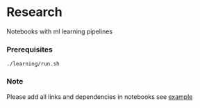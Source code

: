 # Research 

Notebooks with ml learning pipelines

### Prerequisites

`./learning/run.sh`

### Note

Please add all links and dependencies in notebooks see [example](./recommendations/lightfm-v-1-0-0.ipynb)
